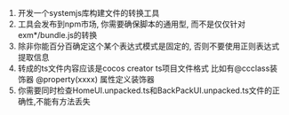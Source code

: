1. 开发一个systemjs库构建文件的转换工具
2. 工具会发布到npm市场, 你需要确保脚本的通用型, 而不是仅仅针对exm*/bundle.js的转换
3. 除非你能百分百确定这个某个表达式模式是固定的, 否则不要使用正则表达式提取信息
4. 转成的ts文件内容应该是cocos creator ts项目文件格式 比如有@ccclass装饰器 @property(xxxx) 属性定义装饰器
5. 你需要同时检查HomeUI.unpacked.ts和BackPackUI.unpacked.ts文件的正确性,不能有方法丢失